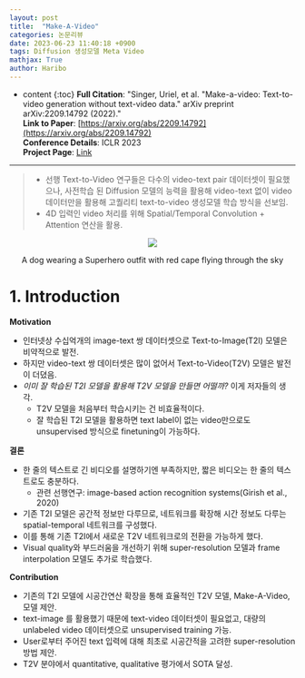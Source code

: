 ```yaml
---
layout: post
title:  "Make-A-Video"
categories: 논문리뷰
date: 2023-06-23 11:40:18 +0900
tags: Diffusion 생성모델 Meta Video
mathjax: True
author: Haribo
---
```

* content
{:toc}
**Full Citation**: "Singer, Uriel, et al. "Make-a-video: Text-to-video generation without text-video data." arXiv preprint arXiv:2209.14792 (2022)."\
**Link to Paper**: [https://arxiv.org/abs/2209.14792](https://arxiv.org/abs/2209.14792) \
**Conference Details**: ICLR 2023 \
**Project Page**: [Link](https://makeavideo.studio/)

---

>* 선행 Text-to-Video 연구들은 다수의 video-text pair 데이터셋이 필요했으나, 사전학습 된 Diffusion 모델의 능력을 활용해 video-text 없이 video 데이터만을 활용해 고퀄리티 text-to-video 생성모델 학습 방식을 선보임. 
>* 4D 입력인 video 처리를 위해 Spatial/Temporal Convolution + Attention 연산을 활용.



<div style="text-align: center;">   
  <figure>     
    <img src="https://makeavideo.studio/assets/overview.webp">     
  </figure> 
  <figcaption>A dog wearing a Superhero outfit with red cape flying through the sky</figcaption>   
</div>




# 1. Introduction

**Motivation**

* 인터넷상 수십억개의 image-text 쌍 데이터셋으로 Text-to-Image(T2I) 모델은 비약적으로 발전.
* 하지만 video-text 쌍 데이터셋은 많이 없어서 Text-to-Video(T2V) 모델은 발전이 더뎠음.
* *이미 잘 학습된 T2I 모델을 활용해 T2V 모델을 만들면 어떨까?* 이게 저자들의 생각.
  * T2V 모델을 처음부터 학습시키는 건 비효율적이다.
  * 잘 학습된 T2I 모델을 활용하면 text label이 없는 video만으로도 unsupervised 방식으로 finetuning이 가능하다.

**결론**

* 한 줄의 텍스트로 긴 비디오를 설명하기엔 부족하지만, 짧은 비디오는 한 줄의 텍스트로도 충분하다.
  * 관련 선행연구: image-based action recognition systems(Girish et al., 2020)
* 기존 T2I 모델은 공간적 정보만 다루므로, 네트워크를 확장해 시간 정보도 다루는 spatial-temporal 네트워크를 구성했다.
* 이를 통해 기존 T2I에서 새로운 T2V 네트워크로의 전환을 가능하게 했다.
* Visual quality와 부드러움을 개선하기 위해 super-resolution 모델과 frame interpolation 모델도 추가로 학습했다.

**Contribution**

* 기존의 T2I 모델에 시공간연산 확장을 통해 효율적인 T2V 모델, Make-A-Video, 모델 제안.
* text-image 를 활용했기 때문에 text-video 데이터셋이 필요없고, 대량의 unlabeled video 데이터셋으로 unsupervised training 가능.
* User로부터 주어진 text 입력에 대해 최초로 시공간적을 고려한 super-resolution 방법 제안.
* T2V 분야에서 quantitative, qualitative 평가에서 SOTA 달성.



































